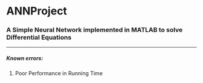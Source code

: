 # ANNProject
### A Simple Neural Network implemented in MATLAB to solve Differential Equations
---
##### Known errors:
1. Poor Performance in Running Time
